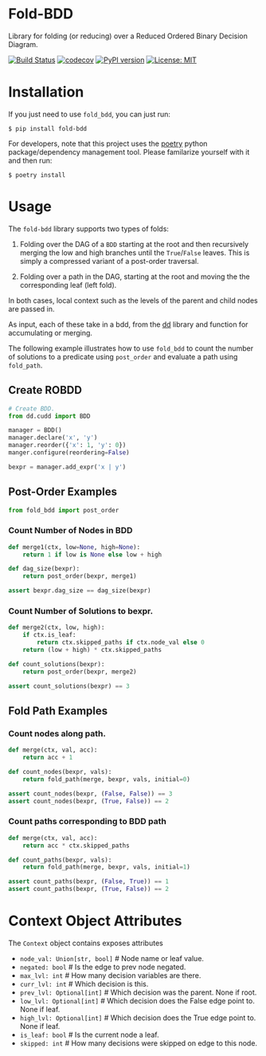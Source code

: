 # Fold-BDD
Library for folding (or reducing) over a Reduced Ordered Binary Decision Diagram.

[![Build Status](https://cloud.drone.io/api/badges/mvcisback/dfa/status.svg)](https://cloud.drone.io/mvcisback/dfa)
[![codecov](https://codecov.io/gh/mvcisback/dfa/branch/master/graph/badge.svg)](https://codecov.io/gh/mvcisback/dfa)
[![PyPI version](https://badge.fury.io/py/dfa.svg)](https://badge.fury.io/py/dfa)
[![License: MIT](https://img.shields.io/badge/License-MIT-yellow.svg)](https://opensource.org/licenses/MIT)

# Installation

If you just need to use `fold_bdd`, you can just run:

`$ pip install fold-bdd`

For developers, note that this project uses the
[poetry](https://poetry.eustace.io/) python package/dependency
management tool. Please familarize yourself with it and then
run:

`$ poetry install`

# Usage

The `fold-bdd` library supports two types of folds:

1. Folding over the DAG of a `BDD` starting at the root and then
   recursively merging the low and high branches until the
   `True`/`False` leaves. This is simply a compressed variant
   of a post-order traversal.

2. Folding over a path in the DAG, starting at the root and moving the
   the corresponding leaf (left fold).

In both cases, local context such as the levels of the parent and
child nodes are passed in.

As input, each of these take in a bdd, from the
[dd](https://github.com/tulip-control/dd) library and function for
accumulating or merging. 

The following example illustrates how to use `fold_bdd` to count the
number of solutions to a predicate using `post_order` and evaluate a
path using `fold_path`.

## Create ROBDD
```python
# Create BDD.
from dd.cudd import BDD

manager = BDD()
manager.declare('x', 'y')
manager.reorder({'x': 1, 'y': 0})
manger.configure(reordering=False)

bexpr = manager.add_expr('x | y')
```

## Post-Order Examples

```python
from fold_bdd import post_order
```

### Count Number of Nodes in BDD

```python
def merge1(ctx, low=None, high=None):
    return 1 if low is None else low + high

def dag_size(bexpr):
    return post_order(bexpr, merge1)

assert bexpr.dag_size == dag_size(bexpr)
```

### Count Number of Solutions to bexpr.
```python
def merge2(ctx, low, high):
    if ctx.is_leaf:
        return ctx.skipped_paths if ctx.node_val else 0
    return (low + high) * ctx.skipped_paths

def count_solutions(bexpr):
    return post_order(bexpr, merge2)

assert count_solutions(bexpr) == 3
```

## Fold Path Examples

### Count nodes along path.

```python
def merge(ctx, val, acc):
    return acc + 1

def count_nodes(bexpr, vals):
    return fold_path(merge, bexpr, vals, initial=0)

assert count_nodes(bexpr, (False, False)) == 3
assert count_nodes(bexpr, (True, False)) == 2
```

### Count paths corresponding to BDD path

```python
def merge(ctx, val, acc):
    return acc * ctx.skipped_paths

def count_paths(bexpr, vals):
    return fold_path(merge, bexpr, vals, initial=1)

assert count_paths(bexpr, (False, True)) == 1
assert count_paths(bexpr, (True, False)) == 2
```

# Context Object Attributes

The `Context` object contains exposes attributes

- `node_val: Union[str, bool]`  # Node name or leaf value.
- `negated: bool`  # Is the edge to prev node negated.
- `max_lvl: int`  # How many decision variables are there. 
- `curr_lvl: int`  # Which decision is this.
- `prev_lvl: Optional[int]`  # Which decision was the parent. None if root.
- `low_lvl: Optional[int]`  # Which decision does the False edge point to. None if leaf.
- `high_lvl: Optional[int]`  # Which decision does the True edge point to. None if leaf.
- `is_leaf: bool`  # Is the current node a leaf.
- `skipped: int`  # How many decisions were skipped on edge to this node.
